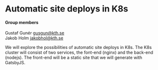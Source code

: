 # Automatic site deploys in K8s

#### Group members

Gustaf Gunér gusgun@kth.se<br>
Jakob Holm jakobhol@kth.se

We will explore the possibilities of automatic site deploys in K8s. The K8s cluster will consist of two services, the font-end (nginx) and the back-end (nodejs). The front-end will be a static site that we will generate with GatsbyJS.
